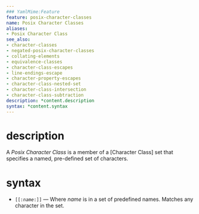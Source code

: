 ```yaml
---
### YamlMime:Feature
feature: posix-character-classes
name: Posix Character Classes
aliases:
- Posix Character Class
see_also:
- character-classes
- negated-posix-character-classes
- collating-elements
- equivalence-classes
- character-class-escapes
- line-endings-escape
- character-property-escapes
- character-class-nested-set
- character-class-intersection
- character-class-subtraction
description: *content.description
syntax: *content.syntax
---
```

# description
A <dfn>Posix Character Class</dfn> is a member of a [Character Class] set that specifies a named, pre-defined set of characters.

# syntax
- <code>[[:<em>name</em>:]]</code> &mdash; Where *name* is in a set of predefined names. Matches any character in the set.